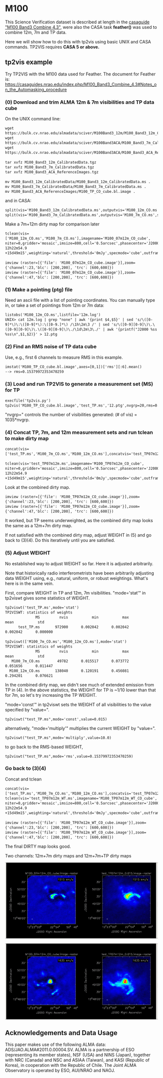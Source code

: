 # M100

This Science Verification dataset is described at length in the
[casaguide "M100 Band3 Combine 4.3"](https://casaguides.nrao.edu/index.php/M100_Band3_Combine_4.3), were also
the CASA task **feather()** was used to combine 12m, 7m and TP data.

Here we will show how to do this with tp2vis using basic UNIX and CASA commands. TP2VIS requires **CASA 5 or above.**

## tp2vis example

Try TP2VIS with the M100 data used for Feather. The document for Feather is:
https://casaguides.nrao.edu/index.php/M100_Band3_Combine_4.3#Notes_on_the_Automasking_procedure


### (0) Download and trim ALMA 12m & 7m visibilities and TP data cube

On the UNIX command line:

    wget https://bulk.cv.nrao.edu/almadata/sciver/M100Band3_12m/M100_Band3_12m_CalibratedData.tgz
    wget https://bulk.cv.nrao.edu/almadata/sciver/M100Band3ACA/M100_Band3_7m_CalibratedData.tgz
    wget https://bulk.cv.nrao.edu/almadata/sciver/M100Band3ACA/M100_Band3_ACA_ReferenceImages.tgz

    tar xvfz M100_Band3_12m_CalibratedData.tgz
    tar xvfz M100_Band3_7m_CalibratedData.tgz
    tar xvfz M100_Band3_ACA_ReferenceImages.tgz

    mv M100_Band3_12m_CalibratedData/M100_Band3_12m_CalibratedData.ms .
    mv M100_Band3_7m_CalibratedData/M100_Band3_7m_CalibratedData.ms .
    mv M100_Band3_ACA_ReferenceImages/M100_TP_CO_cube.bl.image .

and in CASA:

    split(vis='M100_Band3_12m_CalibratedData.ms',outputvis='M100_12m_CO.ms',spw='0',field='M100',datacolumn='data',keepflags=False)
    split(vis='M100_Band3_7m_CalibratedData.ms',outputvis='M100_7m_CO.ms',spw='3,5',field='M100',datacolumn='data',keepflags=False)


Make a 7m+12m dirty map for comparison later

    tclean(vis=['M100_12m_CO.ms','M100_7m_CO.ms'],imagename='M100_07m12m_CO_cube', niter=0,gridder='mosaic',imsize=800,cell='0.5arcsec',phasecenter='J2000 12h22m54.9 +15d49m15',weighting='natural',threshold='0mJy',specmode='cube',outframe='LSRK',restfreq='115.271201800GHz',nchan=70,start='1400km/s',width='5km/s')

    imview (raster=[{'file': 'M100_07m12m_CO_cube.image'}],zoom={'channel':23,'blc': [200,200], 'trc': [600,600]})
    imview (raster=[{'file': 'M100_07m12m_CO_cube.image'}],zoom={'channel':47,'blc': [200,200], 'trc': [600,600]})

### (1) Make a pointing (ptg) file

Need an ascii file with a list of pointing coordinates. You can manually type in, or take a set of pointings from 12m or 7m data:

    listobs('M100_12m_CO.ms',listfile='12m.log')
    UNIX> cat 12m.log | grep "none" | awk '{print $4,$5}' | sed 's/\([0-9]*\)\:\([0-9]*\):\([0-9.]*\) /\1h\2m\3 /' | sed 's/\([0-9][0-9]\)\.\([0-9][0-9]\)\.\([0-9][0-9]\)\./\1d\2m\3\./' | awk '{printf("J2000 %ss %ss\n",$1,$2)}' > 12.ptg

### (2) Find an RMS noise of TP data cube

Use, e.g., first 6 channels to measure RMS in this example.

    imstat('M100_TP_CO_cube.bl.image',axes=[0,1])['rms'][:6].mean()
    --> rms=0.15379972353470259

### (3) Load and run TP2VIS to generate a measurement set (MS) for TP

    execfile('tp2vis.py')
    tp2vis('M100_TP_CO_cube.bl.image','test_TP.ms','12.ptg',nvgrp=20,rms=0.15379972353470259)

"nvgrp=" controls the number of visibilities generated: (# of vis) = 1035*nvgrp.

### (4) Concat TP, 7m, and 12m measurement sets and run tclean to make dirty map

    concat(vis=['test_TP.ms','M100_7m_CO.ms','M100_12m_CO.ms'],concatvis='test_TP07m12m.ms')

    tclean(vis='test_TP07m12m.ms',imagename='M100_TP07m12m_CO_cube', niter=0,gridder='mosaic',imsize=800,cell='0.5arcsec',phasecenter='J2000 12h22m54.9 +15d49m15',weighting='natural',threshold='0mJy',specmode='cube',outframe='LSRK',restfreq='115.271201800GHz',nchan=70,start='1400km/s',width='5km/s')

Look at the combined dirty map.

    imview (raster=[{'file': 'M100_TP07m12m_CO_cube.image'}],zoom={'channel':23,'blc': [200,200], 'trc': [600,600]})
    imview (raster=[{'file': 'M100_TP07m12m_CO_cube.image'}],zoom={'channel':47,'blc': [200,200], 'trc': [600,600]})

It worked, but TP seems underweighted, as the combined dirty map looks the same as a 12m+7m dirty map.

If not satisfied with the combined dirty map, adjust WEIGHT in (5) and go back to (3)(4). Do this iteratively until you are satisfied.


### (5) Adjust WEIGHT

No established way to adjust WEIGHT so far. Here it is adjusted arbitrarily.

Note that historically radio interferometrists have been arbitrarily adjusting data WEIGHT using, e.g., natural, uniform, or robust weightings. What's here is in the same vein.

First, compare WEIGHT in TP and 12m, 7m visibilities. "mode='stat'" in tp2viswt gives some statistics of WEIGHT.

    tp2viswt('test_TP.ms',mode='stat')
    TP2VISWT: statistics of weights
                  MS         nvis           min           max          mean           std
          test_TP.ms       972900      0.002042      0.002042      0.002042      0.000000

    tp2viswt(['M100_7m_CO.ms','M100_12m_CO.ms'],mode='stat')
    TP2VISWT: statistics of weights
                  MS         nvis           min           max          mean           std
       M100_7m_CO.ms        49782      0.015517      0.073772      0.051656      0.011447
      M100_12m_CO.ms       138040      0.120191      0.456081      0.294201      0.076621


In the combined dirty map, we didn't see much of extended emission from TP in (4). In the above statistics, the WEIGHT for TP is ~1/10 lower than that for 7m, so let's try increasing the TP WEIGHT.

"mode='const'" in tp2viswt sets the WEIGHT of all visibilities to the value specified by "value=".

    tp2viswt("test_TP.ms",mode='const',value=0.015)

alternatively, "mode='multiply'" multiplies the current WEIGHT by "value=".

    tp2viswt("test_TP.ms",mode='multiply',value=10.0)

to go back to the RMS-based WEIGHT,

    tp2viswt("test_TP.ms",mode='rms',value=0.15379972353470259)

### Go back to (3)(4)

Concat and tclean

    concat(vis=['test_TP.ms','M100_7m_CO.ms','M100_12m_CO.ms'],concatvis='test_TP07m12m_WT.ms')
    tclean(vis='test_TP07m12m_WT.ms',imagename='M100_TP07m12m_WT_CO_cube', niter=0,gridder='mosaic',imsize=800,cell='0.5arcsec',phasecenter='J2000 12h22m54.9 +15d49m15',weighting='natural',threshold='0mJy',specmode='cube',outframe='LSRK',restfreq='115.271201800GHz',nchan=70,start='1400km/s',width='5km/s')

    imview (raster=[{'file': 'M100_TP07m12m_WT_CO_cube.image'}],zoom={'channel':23,'blc': [200,200], 'trc': [600,600]})
    imview (raster=[{'file': 'M100_TP07m12m_WT_CO_cube.image'}],zoom={'channel':47,'blc': [200,200], 'trc': [600,600]})

The final DIRTY map looks good.


Two channels: 12m+7m dirty maps and 12m+7m+TP dirty maps

![plot1](figures/M100.v1515.gif)

![plot1](figures/M100.v1635.gif)




## Acknowledgements and Data Usage

This paper makes use of the following ALMA data: ADS/JAO.ALMA#2011.0.00004.SV.
ALMA is a partnership of ESO (representing its member states), NSF (USA)
and NINS (Japan), together with NRC (Canada) and NSC and ASIAA (Taiwan),
and KASI (Republic of Korea), in cooperation with the Republic of Chile.
The Joint ALMA Observatory is operated by ESO, AUI/NRAO and NAOJ.
